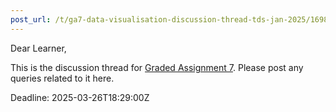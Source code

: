```yaml
---
post_url: /t/ga7-data-visualisation-discussion-thread-tds-jan-2025/169888/1
---
```

Dear Learner,

This is the discussion thread for [Graded Assignment 7](https://forms.gle/8AMCa4oQ8JnpzemY7). Please post any queries related to it here.

Deadline: 2025-03-26T18:29:00Z